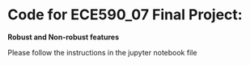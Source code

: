 # Code for ECE590_07 Final Project: 

**Robust and Non-robust features**

Please follow the instructions in the jupyter notebook file
